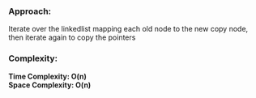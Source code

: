 ### Approach:
Iterate over the linkedlist mapping each old node to the new copy node, then iterate again to copy the pointers
​
### Complexity:
**Time Complexity: O(n)**\
**Space Complexity: O(n)**